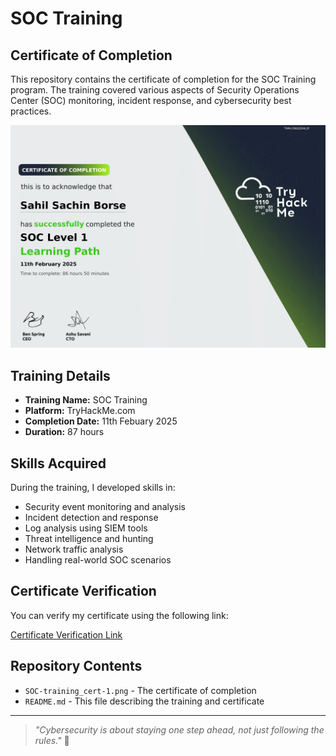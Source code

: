 # SOC Training

## Certificate of Completion

This repository contains the certificate of completion for the SOC Training program. The training covered various aspects of Security Operations Center (SOC) monitoring, incident response, and cybersecurity best practices.

![Certificate Preview](SOC_training_cert-1.png)  

## Training Details

- **Training Name:** SOC Training
- **Platform:** TryHackMe.com
- **Completion Date:** 11th Febuary 2025
- **Duration:** 87 hours

## Skills Acquired

During the training, I developed skills in:

- Security event monitoring and analysis
- Incident detection and response
- Log analysis using SIEM tools
- Threat intelligence and hunting
- Network traffic analysis
- Handling real-world SOC scenarios

## Certificate Verification

You can verify my certificate using the following link:

[Certificate Verification Link](https://tryhackme-certificates.s3-eu-west-1.amazonaws.com/THM-CINQ2DHL3F.pdf)  

## Repository Contents

- `SOC-training_cert-1.png` - The certificate of completion
- `README.md` - This file describing the training and certificate

---

> *"Cybersecurity is about staying one step ahead, not just following the rules."* 🔐
